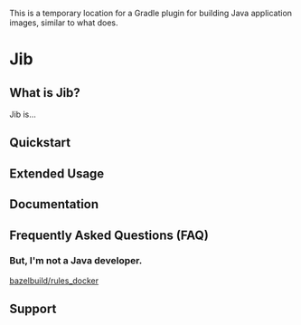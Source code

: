 This is a temporary location for a Gradle plugin for building Java application images, similar to what  does.

# Jib

## What is Jib?

Jib is...

## Quickstart

## Extended Usage

## Documentation

## Frequently Asked Questions (FAQ)

### But, I'm not a Java developer.

[bazelbuild/rules_docker](https://github.com/bazelbuild/rules_docker)

## Support